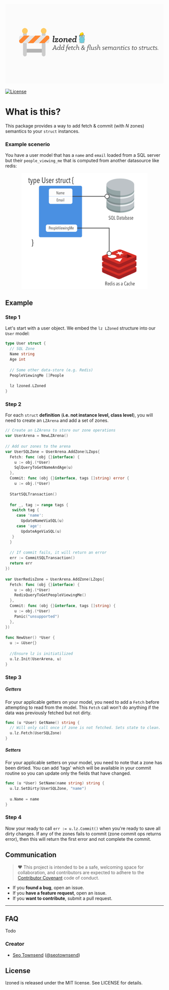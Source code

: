![LZoned: Fetch & commit semantics](./banner.png) 

[![License](http://img.shields.io/badge/license-MIT-green.svg?style=flat)](https://github.com/sotownsend/plumbus/blob/master/LICENSE)

# What is this?

This package provides a way to add fetch & commit (with *N* zones) semantics to your `struct` instances.


### Example scenerio
You have a user model that has a `name` and `email` loaded from a SQL server but their `people_viewing_me` that is computed from another datasource like redis:  

<div style='text-align: center'>
  <img width=400 src='./docs/images/zones.png' />
</div>

## Example

### Step 1
Let's start with a user object.  We embed the `lz LZoned` structure into our `User` model:

```go
type User struct {
  // SQL Zone
  Name string
  Age int
  
  // Some other data-store (e.g. Redis)
  PeopleViewingMe []People

  lz lzoned.LZoned
}
```

### Step 2
For each `struct` **definition** (**i.e. not instance level, class level**), you will need to create an `LZArena` and add a set of zones.

```go
// Create an LZArena to store our zone operations
var UserArena = NewLZArena()

// Add our zones to the arena
var UserSQLZone = UserArena.AddZone(LZops{
  Fetch: func (obj {}interface) {
    u := obj.(*User)
    SqlQueryToGetNameAndAge(u)
  },
  Commit: func (obj {}interface, tags []string) error {
	u := obj.(*User)

  StartSQLTransaction()
  
  for _, tag := range tags {
   switch tag {
     case 'name':
       UpdateNameViaSQL(u)
     case 'age':
       UpdateAgeViaSQL(u)
   }
  }

  // If commit fails, it will return an error
  err := CommitSQLTransaction()
  return err
})

var UserRedisZone = UserArena.AddZone(LZops{
  Fetch: func (obj {}interface) {
    u := obj.(*User)
    RedisQueryToGetPeopleViewingMe()
  },
  Commit: func (obj {}interface, tags []string) {
	u := obj.(*User)
	Panic("unsupported")
  },
})

func NewUser() *User {
  u := &User{}
  
  //Ensure lz is initiatilized
  u.lz.Init(UserArena, u)
}
```

### Step 3

##### Getters
For your applicable getters on your model, you need to add a `Fetch` before attempting to read from the model.  This `Fetch` call won't do anything if the data was previously fetched but not dirty.

```go
func (u *User) GetName() string {
  // Will only call once if zone is not fetched. Sets state to clean.
  u.lz.Fetch(UserSQLZone)
}
```

##### Setters
For your applicable setters on your model, you need to note that a zone has been dirtied. You can add 'tags' which
will be available in your commit routine so you can update only the fields that have changed.

```go
func (u *User) SetName(name string) string {
  u.lz.SetDirty(UserSQLZone, "name")
  
  u.Name = name
}
```

### Step 4 
Now your ready to call `err := u.lz.Commit()` when you're ready to save all dirty changes. If any of the zones fails to commit (zone commit ops returns error), then this will return the first error and not complete the commit.

## Communication
> ♥ This project is intended to be a safe, welcoming space for collaboration, and contributors are expected to adhere to the [Contributor Covenant](http://contributor-covenant.org) code of conduct.

- If you **found a bug**, open an issue.
- If you **have a feature request**, open an issue.
- If you **want to contribute**, submit a pull request.

---

## FAQ

Todo

### Creator

- [Seo Townsend](http://github.com/sotownsend) ([@seotownsend](https://twitter.com/seotownsend))


## License

lzoned is released under the MIT license. See LICENSE for details.
